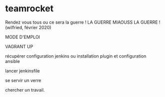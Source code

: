 # teamrocket

Rendez vous tous ou ce sera la guerre !
LA GUERRE MIAOUSS LA GUERRE ! (wilfried, février 2020)



MODE D'EMPLOI

VAGRANT UP

récupérer configuration jenkins
  ou
installation plugin et configuration ansible

lancer jenkinsfile

se servir un verre

chercher un travail.

